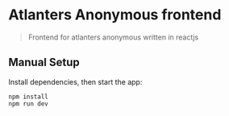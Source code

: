 # Atlanters Anonymous frontend

> Frontend for atlanters anonymous written in reactjs

## Manual Setup

Install dependencies, then start the app:

```
npm install
npm run dev
```